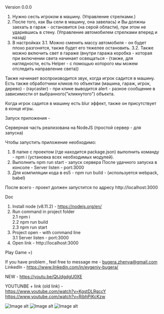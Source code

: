Version 0.0.0 <br />

1. Нужно сесть игроком в машину.
(Управление стрелками.)
2. После того, как Вы сели в машину, она завелась) и Вы должны заехать в гараж - остановится (на серой области), при этом не ударившись в стену. (Управление автомобилем стрелками вперед и назад)
3. В настройках
	3.1. Можно сменить массу автомобиля - он будет плохо разгонятся, также будет его тяжелее остановить.
	3.2. Также можно включить свет в гараже (внутри гаража коробка - которая при включении света начинает освещаться - (также, для наглядности, есть Helper - с помощью которого мы можем отследить направление света))

Также начинает воспроизводится звук, когда игрок садится в машину.
Есть также обработчики кликов по объектам (машина, гараж, игрок, дерево) - (raycaster) - при клике выводится alert - разное сообщение в зависимости от выбранного("кликнутого") объекта.

Когда игрок садится в машину есть blur эффект, также он присутствует в конце игры.

Запуск приложения -

Серверная часть реализована на NodeJS (простой сервер - для запуска)

Чтобы запустить приложение необходимо:

1. В папке с проектом (где находится package.json) выполнить команду - npm i  (установка всех необходимых модулей).
2. Выполнить npm run start - запуск сервера
После удачного запуска в консоле - Server listen - port:3000
3. Для компиляции кода в es5 - npm run build - (используется webpack, babel)

После всего - проект должен запустится по адресу http://localhost:3000

Doc <br />
1. Install node (v8.11.2) - https://nodejs.org/en/ <br />
2. Run command in project folder <br />
2.1 npm i <br />
2.2 npm run build <br />
2.3 npm run start <br />
3. Project open - with command line <br />
3.1 Server listen - port:3000 <br />
4. Open link - http://localhost:3000 <br />

Play Game =) <br />

If you have problem , feel free to message me  - bugera.zhenya@gmail.com  <br />
LinkedIn - https://www.linkedin.com/in/evgeniy-bugera/ <br />

NEW - https://youtu.be/QtJdgdgU0XE

YOUTUNBE + link (old link) - <br />
https://www.youtube.com/watch?v=KgstDLRgccY <br />
https://www.youtube.com/watch?v=RibhPiKcKzw <br />

![Image alt](https://bitbucket.org/zhenyaBugera/threejsgta/raw/master/img/screen1.png)
![Image alt](https://bitbucket.org/zhenyaBugera/threejsgta/raw/master/img/screen.png)
![Image alt](https://bitbucket.org/zhenyaBugera/threejsgta/raw/master/img/screen2.png)